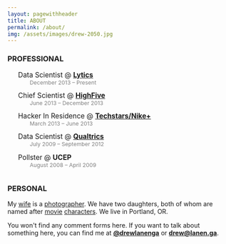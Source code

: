 ```yaml
---
layout: pagewithheader
title: ABOUT
permalink: /about/
img: /assets/images/drew-2050.jpg
---
```


<!--div class="headshot-container">
	<div class="headshot">
		<img src="/assets/images/drew-2050.jpg" />
	</div>
</div-->

### PROFESSIONAL

- Data Scientist @ **[Lytics](http://getlytics.com)**
	- December 2013 &ndash; Present
- Chief Scientist @ **[HighFive](https://angel.co/highfive)**
	- June 2013 &ndash; December 2013
- Hacker In Residence @ **[Techstars/Nike+](http://techstars.com)**
	- March 2013 &ndash; June 2013
- Data Scientist @ **[Qualtrics](https://www.qualtrics.com)**
	- July 2009 &ndash; September 2012
- Pollster @ **UCEP**
	- August 2008 &ndash; April 2009


### PERSONAL

My [wife](https://www.instagram.com/alilanenga/) is a [photographer](https://www.alilanenga.com).  We have two daughters, both of whom are named after [movie](http://www.imdb.com/character/ch0160833/?ref_=tt_cl_t4) [characters](http://www.imdb.com/character/ch0099995/?ref_=tt_cl_t1).  We live in Portland, OR.

You won't find any comment forms here.  If you want to talk about something here, you can find me at **[@drewlanenga](https://twitter.com/drewlanenga)** or **[drew@lanen.ga](mailto:drew@lanen.ga)**.

<style>
ul li {
	list-style-type: none;
	font-size: 1.1em;
}

ul li ul li {
	color: #828282;
	font-size: 0.8em;
	padding-bottom: 1em;
}
</style>
